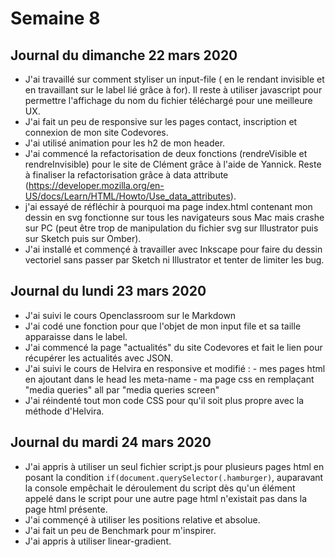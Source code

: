 # Semaine 8

## Journal du dimanche 22 mars 2020 

- J'ai travaillé sur comment styliser un input-file ( en le rendant invisible et en travaillant sur le label lié grâce à for). Il reste à utiliser javascript pour permettre l'affichage du nom du fichier téléchargé pour une meilleure UX. 
- J'ai fait un peu de responsive sur les pages contact, inscription et connexion de mon site Codevores.
- J'ai utilisé animation pour les h2 de mon header.
- J'ai commencé la refactorisation de deux fonctions (rendreVisible et rendreInvisible) pour le site de Clément grâce à l'aide de Yannick. Reste à finaliser la refactorisation grâce à data attribute (https://developer.mozilla.org/en-US/docs/Learn/HTML/Howto/Use_data_attributes).
- j'ai essayé de réfléchir à pourquoi ma page index.html contenant mon dessin en svg fonctionne sur tous les navigateurs sous Mac mais crashe sur PC (peut être trop de manipulation du fichier svg sur Illustrator puis sur Sketch puis sur Omber).
- J'ai installé et commençé à travailler avec Inkscape pour faire du dessin vectoriel sans passer par Sketch ni Illustrator et tenter de limiter les bug. 

## Journal du lundi 23 mars 2020


- J'ai suivi le cours Openclassroom sur le Markdown
- J'ai codé une fonction pour que l'objet de mon input file et sa taille apparaisse dans le label. 
- J'ai commencé la page "actualités" du site Codevores et fait le lien pour récupérer les actualités avec JSON.
- J'ai suivi le cours de Helvira en responsive et modifié : 
        - mes pages html en ajoutant dans le head les meta-name
        - ma page css en remplaçant "media queries" all par "media queries screen"
- J'ai réindenté tout mon code CSS pour qu'il soit plus propre avec la méthode d'Helvira.         

## Journal du mardi 24 mars 2020 


- J'ai appris à utiliser un seul fichier script.js pour plusieurs pages html en posant la condition `if(document.querySelector(.hamburger)`, auparavant la console empêchait le déroulement du script dès qu'un élément appelé dans le script pour une autre page html n'existait pas dans la page html présente. 
- J'ai commençé à utiliser les positions relative et absolue.
- J'ai fait un peu de Benchmark pour m'inspirer.
- J'ai appris à utiliser linear-gradient.
